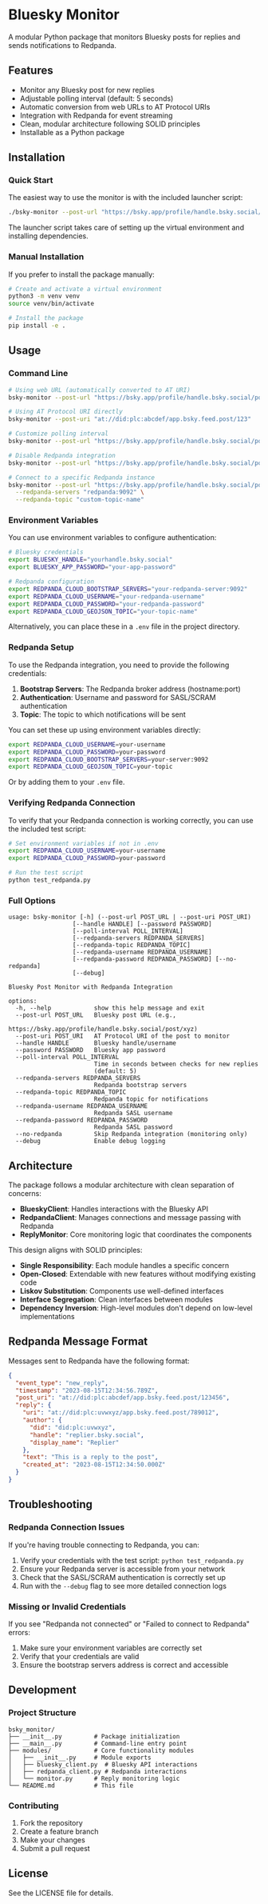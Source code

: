 # Bluesky Monitor

A modular Python package that monitors Bluesky posts for replies and sends notifications to Redpanda.

## Features

- Monitor any Bluesky post for new replies
- Adjustable polling interval (default: 5 seconds)
- Automatic conversion from web URLs to AT Protocol URIs
- Integration with Redpanda for event streaming
- Clean, modular architecture following SOLID principles
- Installable as a Python package

## Installation

### Quick Start

The easiest way to use the monitor is with the included launcher script:

```bash
./bsky-monitor --post-url "https://bsky.app/profile/handle.bsky.social/post/123"
```

The launcher script takes care of setting up the virtual environment and installing dependencies.

### Manual Installation

If you prefer to install the package manually:

```bash
# Create and activate a virtual environment
python3 -m venv venv
source venv/bin/activate

# Install the package
pip install -e .
```

## Usage

### Command Line

```bash
# Using web URL (automatically converted to AT URI)
bsky-monitor --post-url "https://bsky.app/profile/handle.bsky.social/post/123"

# Using AT Protocol URI directly
bsky-monitor --post-uri "at://did:plc:abcdef/app.bsky.feed.post/123"

# Customize polling interval
bsky-monitor --post-url "https://bsky.app/profile/handle.bsky.social/post/123" --poll-interval 10

# Disable Redpanda integration
bsky-monitor --post-url "https://bsky.app/profile/handle.bsky.social/post/123" --no-redpanda

# Connect to a specific Redpanda instance
bsky-monitor --post-url "https://bsky.app/profile/handle.bsky.social/post/123" \
  --redpanda-servers "redpanda:9092" \
  --redpanda-topic "custom-topic-name"
```

### Environment Variables

You can use environment variables to configure authentication:

```bash
# Bluesky credentials
export BLUESKY_HANDLE="yourhandle.bsky.social"
export BLUESKY_APP_PASSWORD="your-app-password"

# Redpanda configuration
export REDPANDA_CLOUD_BOOTSTRAP_SERVERS="your-redpanda-server:9092"
export REDPANDA_CLOUD_USERNAME="your-redpanda-username"
export REDPANDA_CLOUD_PASSWORD="your-redpanda-password"
export REDPANDA_CLOUD_GEOJSON_TOPIC="your-topic-name"
```

Alternatively, you can place these in a `.env` file in the project directory.

### Redpanda Setup

To use the Redpanda integration, you need to provide the following credentials:

1. **Bootstrap Servers**: The Redpanda broker address (hostname:port)
2. **Authentication**: Username and password for SASL/SCRAM authentication
3. **Topic**: The topic to which notifications will be sent

You can set these up using environment variables directly:

```bash
export REDPANDA_CLOUD_USERNAME=your-username
export REDPANDA_CLOUD_PASSWORD=your-password
export REDPANDA_CLOUD_BOOTSTRAP_SERVERS=your-server:9092
export REDPANDA_CLOUD_GEOJSON_TOPIC=your-topic
```

Or by adding them to your `.env` file.

### Verifying Redpanda Connection

To verify that your Redpanda connection is working correctly, you can use the included test script:

```bash
# Set environment variables if not in .env
export REDPANDA_CLOUD_USERNAME=your-username
export REDPANDA_CLOUD_PASSWORD=your-password

# Run the test script
python test_redpanda.py
```

### Full Options

```
usage: bsky-monitor [-h] (--post-url POST_URL | --post-uri POST_URI)
                  [--handle HANDLE] [--password PASSWORD]
                  [--poll-interval POLL_INTERVAL]
                  [--redpanda-servers REDPANDA_SERVERS]
                  [--redpanda-topic REDPANDA_TOPIC]
                  [--redpanda-username REDPANDA_USERNAME]
                  [--redpanda-password REDPANDA_PASSWORD] [--no-redpanda]
                  [--debug]

Bluesky Post Monitor with Redpanda Integration

options:
  -h, --help            show this help message and exit
  --post-url POST_URL   Bluesky post URL (e.g.,
                        https://bsky.app/profile/handle.bsky.social/post/xyz)
  --post-uri POST_URI   AT Protocol URI of the post to monitor
  --handle HANDLE       Bluesky handle/username
  --password PASSWORD   Bluesky app password
  --poll-interval POLL_INTERVAL
                        Time in seconds between checks for new replies
                        (default: 5)
  --redpanda-servers REDPANDA_SERVERS
                        Redpanda bootstrap servers
  --redpanda-topic REDPANDA_TOPIC
                        Redpanda topic for notifications
  --redpanda-username REDPANDA_USERNAME
                        Redpanda SASL username
  --redpanda-password REDPANDA_PASSWORD
                        Redpanda SASL password
  --no-redpanda         Skip Redpanda integration (monitoring only)
  --debug               Enable debug logging
```

## Architecture

The package follows a modular architecture with clean separation of concerns:

- **BlueskyClient**: Handles interactions with the Bluesky API
- **RedpandaClient**: Manages connections and message passing with Redpanda
- **ReplyMonitor**: Core monitoring logic that coordinates the components

This design aligns with SOLID principles:

- **Single Responsibility**: Each module handles a specific concern
- **Open-Closed**: Extendable with new features without modifying existing code
- **Liskov Substitution**: Components use well-defined interfaces
- **Interface Segregation**: Clean interfaces between modules
- **Dependency Inversion**: High-level modules don't depend on low-level implementations

## Redpanda Message Format

Messages sent to Redpanda have the following format:

```json
{
  "event_type": "new_reply",
  "timestamp": "2023-08-15T12:34:56.789Z",
  "post_uri": "at://did:plc:abcdef/app.bsky.feed.post/123456",
  "reply": {
    "uri": "at://did:plc:uvwxyz/app.bsky.feed.post/789012",
    "author": {
      "did": "did:plc:uvwxyz",
      "handle": "replier.bsky.social",
      "display_name": "Replier"
    },
    "text": "This is a reply to the post",
    "created_at": "2023-08-15T12:34:50.000Z"
  }
}
```

## Troubleshooting

### Redpanda Connection Issues

If you're having trouble connecting to Redpanda, you can:

1. Verify your credentials with the test script: `python test_redpanda.py`
2. Ensure your Redpanda server is accessible from your network
3. Check that the SASL/SCRAM authentication is correctly set up
4. Run with the `--debug` flag to see more detailed connection logs

### Missing or Invalid Credentials

If you see "Redpanda not connected" or "Failed to connect to Redpanda" errors:

1. Make sure your environment variables are correctly set
2. Verify that your credentials are valid 
3. Ensure the bootstrap servers address is correct and accessible

## Development

### Project Structure

```
bsky_monitor/
├── __init__.py         # Package initialization
├── __main__.py         # Command-line entry point
├── modules/            # Core functionality modules
│   ├── __init__.py     # Module exports
│   ├── bluesky_client.py  # Bluesky API interactions
│   ├── redpanda_client.py # Redpanda interactions
│   └── monitor.py      # Reply monitoring logic
└── README.md           # This file
```

### Contributing

1. Fork the repository
2. Create a feature branch
3. Make your changes
4. Submit a pull request

## License

See the LICENSE file for details. 